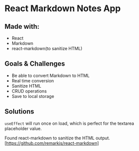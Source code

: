 # React Markdown Notes App

## Made with:

- React
- Markdown
- react-markdown(to sanitize HTML)

## Goals & Challenges

- Be able to convert Markdown to HTML
- Real time conversion
- Sanitize HTML
- CRUD operations
- Save to local storage

## Solutions

`useEffect` will run once on load, which is perfect for the textarea placeholder value.

Found react-markdown to sanitize the HTML output. [https://github.com/remarkjs/react-markdown]
